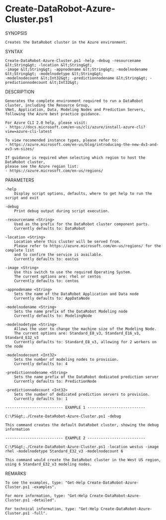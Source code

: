 # Create-DataRobot-Azure-Cluster.ps1

SYNOPSIS

    Creates the DataRobot cluster in the Azure environment.

SYNTAX

    Create-DataRobot-Azure-Cluster.ps1 -help -debug -resourcename &lt;String&gt; -location &lt;String&gt;
    -image &lt;String&gt; -appnodename &lt;String&gt; -modelnodename &lt;String&gt; -modelnodetype &lt;String&gt;
    -modelnodecount &lt;Int32&gt; -predictionnodename &lt;String&gt; -predictionnodecount &lt;Int32&gt;

DESCRIPTION

    Generates the complete environment required to run a DataRobot cluster, including the Resource Group,
    VNet, Application, Data, Modeling Nodes and Prediction Servers, following the Azure best practice guidance.

    For Azure CLI 2.0 help, please visit:
    - https://docs.microsoft.com/en-us/cli/azure/install-azure-cli?view=azure-cli-latest

    To view recomended instance types, please refer to:
    - https://azure.microsoft.com/en-us/blog/introducing-the-new-dv3-and-ev3-vm-sizes/

    If guidance is required when selecting which region to host the DataRobot cluster,
    please see the Azure region list:
    - https://azure.microsoft.com/en-us/regions/

PARAMETERS

    -help
        Display script options, defaults, where to get help to run the script and exit

    -debug
        Print debug output during script execution.

    -resourcename <String>
        Used as the prefix for the DataRobot cluster component parts.
        Currently defaults to: DataRobot

    -location <String>
        Location where this cluster will be served from.
        Please refer to https://azure.microsoft.com/en-us/regions/ for the complete list
        and to confirm the service is available.
        Currently defaults to: eastus

    -image <String>
        Use this switch to use the required Operating System.
        The current options are: rhel or centos
        Currently defaults to: centos

    -appnodename <String>
        Sets the name of the DataRobot Application and Data node
        Currently defaults to: AppDataNode

    -modelnodename <String>
        Sets the name prefix of the DataRobot Modeling node
        Currently defaults to: ModelingNode

    -modelnodetype <String>
        Allows the user to change the machine size of the Modeling Node.
        The current options are: Standard_E8_v3, Standard_E16_v3, Standard_E32_v3
        Currently defaults to: Standard_E8_v3, allowing for 2 workers on the node

    -modelnodecount <Int32>
        Sets the number of modeling nodes to provision.
        Currently defaults to: 4

    -predictionnodename <String>
        Sets the name prefix of the DataRobot dedicated prediction server
        Currently defaults to: PredictionNode

    -predictionnodecount <Int32>
        Sets the number of dedicated prediction servers to provision.
        Currently defaults to: 1

    -------------------------- EXAMPLE 1 --------------------------

    C:\PS&gt;./Create-DataRobot-Azure-Cluster.ps1 -debug

    This command creates the default DataRobot cluster, showing the debug information

    -------------------------- EXAMPLE 2 --------------------------

    C:\PS&gt;./Create-DataRobot-Azure-Cluster.ps1 -location westus -image rhel -modelnodetype Standard_E32_v3 -modelnodecount 6

    This command would create the DataRobot cluster in the West US region, using 6 Standard_E32_v3 modeling nodes.

REMARKS

    To see the examples, type: "Get-Help Create-DataRobot-Azure-Cluster.ps1 -examples".

    For more information, type: "Get-Help Create-DataRobot-Azure-Cluster.ps1 -detailed".

    For technical information, type: "Get-Help Create-DataRobot-Azure-Cluster.ps1 -full".

